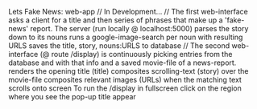 Lets Fake News: web-app
//
In Development...
//
The first web-interface asks a client for a title and then series of phrases that make up a 'fake-news' report.
The server (run locally @ localhost:5000)
  parses the story down to its nouns
  runs a google-image-search per noun with resulting URLS
  saves the title, story, nouns:URLS to database
//
The second web-interface (@ route /display) is continuously picking entries from the database and with that info and a saved movie-file of a news-report.
  renders the opening title (title)
  composites scrolling-text (story) over the movie-file
  composites relevant images (URLs) when the matching text scrolls onto screen
To run the /display in fullscreen click on the region where you see the pop-up title appear
